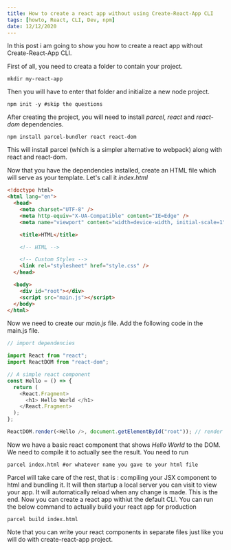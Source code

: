 ```yaml
---
title: How to create a react app without using Create-React-App CLI
tags: [howto, React, CLI, Dev, npm]
date: 12/12/2020
---
```


In this post i am going to show you how to create a react app without Create-React-App CLI.

First of all, you need to creata a folder to contain your project.

```shell
mkdir my-react-app
```

Then you will have to enter that folder and initialize a new node project.

```shell
npm init -y #skip the questions
```

After creating the project, you will need to install _parcel_, _react_ and _react-dom_ dependencies.

```shell
npm install parcel-bundler react react-dom
```

This will install parcel (which is a simpler alternative to webpack) along with react and react-dom.

Now that you have the dependencies installed, create an HTML file which will serve as your template.
Let's call it _index.html_

```html
<!doctype html>
<html lang="en">
  <head>
    <meta charset="UTF-8" />
    <meta http-equiv="X-UA-Compatible" content="IE=Edge" />
    <meta name="viewport" content="width=device-width, initial-scale=1" />

    <title>HTML</title>

    <!-- HTML -->

    <!-- Custom Styles -->
    <link rel="stylesheet" href="style.css" />
  </head>

  <body>
    <div id="root"></div>
    <script src="main.js"></script>
  </body>
</html>
```

Now we need to create our _main.js_ file.
Add the following code in the main.js file.

```javascript
// import dependencies

import React from "react";
import ReactDOM from "react-dom";

// A simple react component
const Hello = () => {
  return (
    <React.Fragment>
      <h1> Hello World </h1>
    </React.Fragment>
  );
};

ReactDOM.render(<Hello />, document.getElementById("root")); // render element on div with ID of 'root'
```

Now we have a basic react component that shows _Hello World_ to the DOM.
We need to compile it to actually see the result.
You need to run

```shell
parcel index.html #or whatever name you gave to your html file
```

Parcel will take care of the rest, that is : compiling your JSX component to html and bundling it. It will then startup a local server you can visit to view your app. It will automatically reload when any change is made.
This is the end. Now you can create a react app withiut the default CLI.
You can run the below command to actually build your react app for production

```shell
parcel build index.html
```

Note that you can write your react components in separate files just like you will do with create-react-app project.
